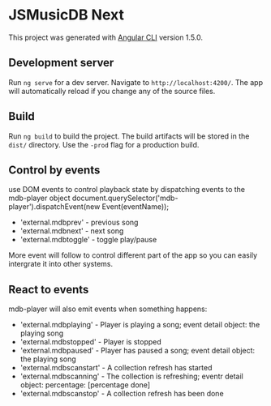 # JSMusicDB Next

This project was generated with [Angular CLI](https://github.com/angular/angular-cli) version 1.5.0.

## Development server

Run `ng serve` for a dev server. Navigate to `http://localhost:4200/`. The app will automatically reload if you change any of the source files.

## Build

Run `ng build` to build the project. The build artifacts will be stored in the `dist/` directory. Use the `-prod` flag for a production build.

## Control by events
use DOM events to control playback state by dispatching events to the mdb-player object
    document.querySelector('mdb-player').dispatchEvent(new Event(eventName));

- 'external.mdbprev' - previous song
- 'external.mdbnext' - next song
- 'external.mdbtoggle' - toggle play/pause

More event will follow to control different part of the app so you can easily intergrate it into other systems.

## React to events
mdb-player will also emit events when something happens:
- 'external.mdbplaying' - Player is playing a song; event detail object: the playing song
- 'external.mdbstopped' - Player is stopped
- 'external.mdbpaused' - Player has paused a song; event detail object: the playing song
- 'external.mdbscanstart' - A collection refresh has started
- 'external.mdbscanning' - The collection is refreshing; eventr detail object: percentage: [percentage done]
- 'external.mdbscanstop' - A collection refresh has been done